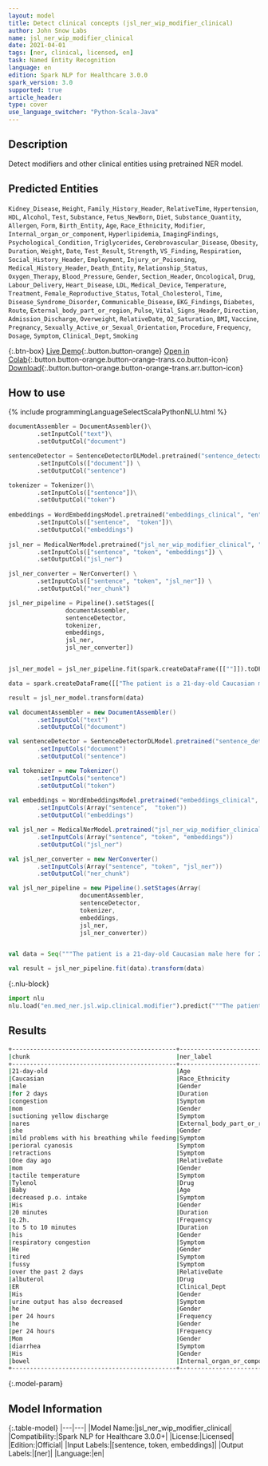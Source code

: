 ```yaml
---
layout: model
title: Detect clinical concepts (jsl_ner_wip_modifier_clinical)
author: John Snow Labs
name: jsl_ner_wip_modifier_clinical
date: 2021-04-01
tags: [ner, clinical, licensed, en]
task: Named Entity Recognition
language: en
edition: Spark NLP for Healthcare 3.0.0
spark_version: 3.0
supported: true
article_header:
type: cover
use_language_switcher: "Python-Scala-Java"
---
```



## Description


Detect modifiers and other clinical entities using pretrained NER model.


## Predicted Entities


`Kidney_Disease`, `Height`, `Family_History_Header`, `RelativeTime`, `Hypertension`, `HDL`, `Alcohol`, `Test`, `Substance`, `Fetus_NewBorn`, `Diet`, `Substance_Quantity`, `Allergen`, `Form`, `Birth_Entity`, `Age`, `Race_Ethnicity`, `Modifier`, `Internal_organ_or_component`, `Hyperlipidemia`, `ImagingFindings`, `Psychological_Condition`, `Triglycerides`, `Cerebrovascular_Disease`, `Obesity`, `Duration`, `Weight`, `Date`, `Test_Result`, `Strength`, `VS_Finding`, `Respiration`, `Social_History_Header`, `Employment`, `Injury_or_Poisoning`, `Medical_History_Header`, `Death_Entity`, `Relationship_Status`, `Oxygen_Therapy`, `Blood_Pressure`, `Gender`, `Section_Header`, `Oncological`, `Drug`, `Labour_Delivery`, `Heart_Disease`, `LDL`, `Medical_Device`, `Temperature`, `Treatment`, `Female_Reproductive_Status`, `Total_Cholesterol`, `Time`, `Disease_Syndrome_Disorder`, `Communicable_Disease`, `EKG_Findings`, `Diabetes`, `Route`, `External_body_part_or_region`, `Pulse`, `Vital_Signs_Header`, `Direction`, `Admission_Discharge`, `Overweight`, `RelativeDate`, `O2_Saturation`, `BMI`, `Vaccine`, `Pregnancy`, `Sexually_Active_or_Sexual_Orientation`, `Procedure`, `Frequency`, `Dosage`, `Symptom`, `Clinical_Dept`, `Smoking`


{:.btn-box}
[Live Demo](https://demo.johnsnowlabs.com/healthcare/NER_JSL/){:.button.button-orange}
[Open in Colab](https://colab.research.google.com/github/JohnSnowLabs/spark-nlp-workshop/blob/master/tutorials/streamlit_notebooks/healthcare/NER_JSL.ipynb){:.button.button-orange.button-orange-trans.co.button-icon}
[Download](https://s3.amazonaws.com/auxdata.johnsnowlabs.com/clinical/models/jsl_ner_wip_modifier_clinical_en_3.0.0_3.0_1617260799422.zip){:.button.button-orange.button-orange-trans.arr.button-icon}


## How to use


<div class="tabs-box" markdown="1">
{% include programmingLanguageSelectScalaPythonNLU.html %}

```python
documentAssembler = DocumentAssembler()\
		.setInputCol("text")\
		.setOutputCol("document")

sentenceDetector = SentenceDetectorDLModel.pretrained("sentence_detector_dl_healthcare", "en", "clinical/models") \
		.setInputCols(["document"]) \
		.setOutputCol("sentence")

tokenizer = Tokenizer()\
		.setInputCols(["sentence"])\
		.setOutputCol("token")
	
embeddings = WordEmbeddingsModel.pretrained("embeddings_clinical", "en", "clinical/models")\
		.setInputCols(["sentence",  "token"])\
		.setOutputCol("embeddings")
		
jsl_ner = MedicalNerModel.pretrained("jsl_ner_wip_modifier_clinical", "en", "clinical/models") \
		.setInputCols(["sentence", "token", "embeddings"]) \
		.setOutputCol("jsl_ner")

jsl_ner_converter = NerConverter() \
		.setInputCols(["sentence", "token", "jsl_ner"]) \
		.setOutputCol("ner_chunk")

jsl_ner_pipeline = Pipeline().setStages([
				documentAssembler,
				sentenceDetector,
				tokenizer,
				embeddings,
				jsl_ner,
				jsl_ner_converter])


jsl_ner_model = jsl_ner_pipeline.fit(spark.createDataFrame([[""]]).toDF("text"))

data = spark.createDataFrame([["The patient is a 21-day-old Caucasian male here for 2 days of congestion - mom has been suctioning yellow discharge from the patient's nares, plus she has noticed some mild problems with his breathing while feeding (but negative for any perioral cyanosis or retractions). One day ago, mom also noticed a tactile temperature and gave the patient Tylenol. Baby also has had some decreased p.o. intake. His normal breast-feeding is down from 20 minutes q.2h. to 5 to 10 minutes secondary to his respiratory congestion. He sleeps well, but has been more tired and has been fussy over the past 2 days. The parents noticed no improvement with albuterol treatments given in the ER. His urine output has also decreased; normally he has 8 to 10 wet and 5 dirty diapers per 24 hours, now he has down to 4 wet diapers per 24 hours. Mom denies any diarrhea. His bowel movements are yellow colored and soft in nature."]]).toDF("text")

result = jsl_ner_model.transform(data)
```
```scala
val documentAssembler = new DocumentAssembler()
		.setInputCol("text")
		.setOutputCol("document")

val sentenceDetector = SentenceDetectorDLModel.pretrained("sentence_detector_dl_healthcare", "en", "clinical/models")
		.setInputCols("document") 
		.setOutputCol("sentence")

val tokenizer = new Tokenizer()
		.setInputCols("sentence")
		.setOutputCol("token")
	
val embeddings = WordEmbeddingsModel.pretrained("embeddings_clinical", "en", "clinical/models")
		.setInputCols(Array("sentence",  "token")) 
		.setOutputCol("embeddings")

val jsl_ner = MedicalNerModel.pretrained("jsl_ner_wip_modifier_clinical", "en", "clinical/models")
		.setInputCols(Array("sentence", "token", "embeddings"))
		.setOutputCol("jsl_ner")

val jsl_ner_converter = new NerConverter()
		.setInputCols(Array("sentence", "token", "jsl_ner"))
		.setOutputCol("ner_chunk")

val jsl_ner_pipeline = new Pipeline().setStages(Array(
					documentAssembler, 
					sentenceDetector, 
					tokenizer, 
					embeddings, 
					jsl_ner, 
					jsl_ner_converter))


val data = Seq("""The patient is a 21-day-old Caucasian male here for 2 days of congestion - mom has been suctioning yellow discharge from the patient's nares, plus she has noticed some mild problems with his breathing while feeding (but negative for any perioral cyanosis or retractions). One day ago, mom also noticed a tactile temperature and gave the patient Tylenol. Baby also has had some decreased p.o. intake. His normal breast-feeding is down from 20 minutes q.2h. to 5 to 10 minutes secondary to his respiratory congestion. He sleeps well, but has been more tired and has been fussy over the past 2 days. The parents noticed no improvement with albuterol treatments given in the ER. His urine output has also decreased; normally he has 8 to 10 wet and 5 dirty diapers per 24 hours, now he has down to 4 wet diapers per 24 hours. Mom denies any diarrhea. His bowel movements are yellow colored and soft in nature.""").toDS.toDF("text")

val result = jsl_ner_pipeline.fit(data).transform(data)
```


{:.nlu-block}
```python
import nlu
nlu.load("en.med_ner.jsl.wip.clinical.modifier").predict("""The patient is a 21-day-old Caucasian male here for 2 days of congestion - mom has been suctioning yellow discharge from the patient's nares, plus she has noticed some mild problems with his breathing while feeding (but negative for any perioral cyanosis or retractions). One day ago, mom also noticed a tactile temperature and gave the patient Tylenol. Baby also has had some decreased p.o. intake. His normal breast-feeding is down from 20 minutes q.2h. to 5 to 10 minutes secondary to his respiratory congestion. He sleeps well, but has been more tired and has been fussy over the past 2 days. The parents noticed no improvement with albuterol treatments given in the ER. His urine output has also decreased; normally he has 8 to 10 wet and 5 dirty diapers per 24 hours, now he has down to 4 wet diapers per 24 hours. Mom denies any diarrhea. His bowel movements are yellow colored and soft in nature.""")
```

</div>

## Results


```bash
+----------------------------------------------+----------------------------+
|chunk                                         |ner_label                   |
+----------------------------------------------+----------------------------+
|21-day-old                                    |Age                         |
|Caucasian                                     |Race_Ethnicity              |
|male                                          |Gender                      |
|for 2 days                                    |Duration                    |
|congestion                                    |Symptom                     |
|mom                                           |Gender                      |
|suctioning yellow discharge                   |Symptom                     |
|nares                                         |External_body_part_or_region|
|she                                           |Gender                      |
|mild problems with his breathing while feeding|Symptom                     |
|perioral cyanosis                             |Symptom                     |
|retractions                                   |Symptom                     |
|One day ago                                   |RelativeDate                |
|mom                                           |Gender                      |
|tactile temperature                           |Symptom                     |
|Tylenol                                       |Drug                        |
|Baby                                          |Age                         |
|decreased p.o. intake                         |Symptom                     |
|His                                           |Gender                      |
|20 minutes                                    |Duration                    |
|q.2h.                                         |Frequency                   |
|to 5 to 10 minutes                            |Duration                    |
|his                                           |Gender                      |
|respiratory congestion                        |Symptom                     |
|He                                            |Gender                      |
|tired                                         |Symptom                     |
|fussy                                         |Symptom                     |
|over the past 2 days                          |RelativeDate                |
|albuterol                                     |Drug                        |
|ER                                            |Clinical_Dept               |
|His                                           |Gender                      |
|urine output has also decreased               |Symptom                     |
|he                                            |Gender                      |
|per 24 hours                                  |Frequency                   |
|he                                            |Gender                      |
|per 24 hours                                  |Frequency                   |
|Mom                                           |Gender                      |
|diarrhea                                      |Symptom                     |
|His                                           |Gender                      |
|bowel                                         |Internal_organ_or_component |
+----------------------------------------------+----------------------------+
```

{:.model-param}
## Model Information


{:.table-model}
|---|---|
|Model Name:|jsl_ner_wip_modifier_clinical|
|Compatibility:|Spark NLP for Healthcare 3.0.0+|
|License:|Licensed|
|Edition:|Official|
|Input Labels:|[sentence, token, embeddings]|
|Output Labels:|[ner]|
|Language:|en|
<!--stackedit_data:
eyJoaXN0b3J5IjpbMTg1OTY3OTY2NywzMjA0OTA4MDEsMTEzNz
A5Mzg4Ml19
-->
